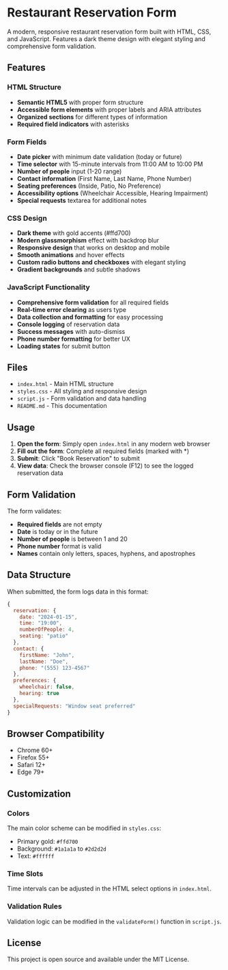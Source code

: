 # Restaurant Reservation Form

A modern, responsive restaurant reservation form built with HTML, CSS, and JavaScript. Features a dark theme design with elegant styling and comprehensive form validation.

## Features

### HTML Structure
- **Semantic HTML5** with proper form structure
- **Accessible form elements** with proper labels and ARIA attributes
- **Organized sections** for different types of information
- **Required field indicators** with asterisks

### Form Fields
- **Date picker** with minimum date validation (today or future)
- **Time selector** with 15-minute intervals from 11:00 AM to 10:00 PM
- **Number of people** input (1-20 range)
- **Contact information** (First Name, Last Name, Phone Number)
- **Seating preferences** (Inside, Patio, No Preference)
- **Accessibility options** (Wheelchair Accessible, Hearing Impairment)
- **Special requests** textarea for additional notes

### CSS Design
- **Dark theme** with gold accents (#ffd700)
- **Modern glassmorphism** effect with backdrop blur
- **Responsive design** that works on desktop and mobile
- **Smooth animations** and hover effects
- **Custom radio buttons and checkboxes** with elegant styling
- **Gradient backgrounds** and subtle shadows

### JavaScript Functionality
- **Comprehensive form validation** for all required fields
- **Real-time error clearing** as users type
- **Data collection and formatting** for easy processing
- **Console logging** of reservation data
- **Success messages** with auto-dismiss
- **Phone number formatting** for better UX
- **Loading states** for submit button

## Files

- `index.html` - Main HTML structure
- `styles.css` - All styling and responsive design
- `script.js` - Form validation and data handling
- `README.md` - This documentation

## Usage

1. **Open the form**: Simply open `index.html` in any modern web browser
2. **Fill out the form**: Complete all required fields (marked with *)
3. **Submit**: Click "Book Reservation" to submit
4. **View data**: Check the browser console (F12) to see the logged reservation data

## Form Validation

The form validates:
- **Required fields** are not empty
- **Date** is today or in the future
- **Number of people** is between 1 and 20
- **Phone number** format is valid
- **Names** contain only letters, spaces, hyphens, and apostrophes

## Data Structure

When submitted, the form logs data in this format:

```javascript
{
  reservation: {
    date: "2024-01-15",
    time: "19:00",
    numberOfPeople: 4,
    seating: "patio"
  },
  contact: {
    firstName: "John",
    lastName: "Doe",
    phone: "(555) 123-4567"
  },
  preferences: {
    wheelchair: false,
    hearing: true
  },
  specialRequests: "Window seat preferred"
}
```

## Browser Compatibility

- Chrome 60+
- Firefox 55+
- Safari 12+
- Edge 79+

## Customization

### Colors
The main color scheme can be modified in `styles.css`:
- Primary gold: `#ffd700`
- Background: `#1a1a1a` to `#2d2d2d`
- Text: `#ffffff`

### Time Slots
Time intervals can be adjusted in the HTML select options in `index.html`.

### Validation Rules
Validation logic can be modified in the `validateForm()` function in `script.js`.

## License

This project is open source and available under the MIT License.
